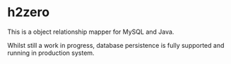 h2zero
======

This is a object relationship mapper for MySQL and Java.

Whilst still a work in progress, database persistence is fully supported and running in production system.

